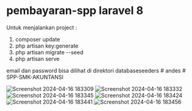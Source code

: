 # pembayaran-spp laravel 8
Untuk menjalankan project :
1. composer update
2. php artisan key:generate
3. php artisan migrate --seed
4. php artisan serve

email dan password bisa dilihat di direktori databaseseeders
#   a n d e s 
 
 # SPP-SMK-AKUNTANSI


![Screenshot 2024-04-16 183309](https://github.com/seno-adji-jovanka/SPP-SMK-AKUNTANSI-UNDIP/assets/167238990/7242e9af-471d-4b7c-8f11-1b8f1faf42c7)
![Screenshot 2024-04-16 183332](https://github.com/seno-adji-jovanka/SPP-SMK-AKUNTANSI-UNDIP/assets/167238990/ce82e2db-2480-40a7-a31d-6538e9a481d0)
![Screenshot 2024-04-16 183345](https://github.com/seno-adji-jovanka/SPP-SMK-AKUNTANSI-UNDIP/assets/167238990/8319cdd5-1200-4aec-9997-991d06f66062)
![Screenshot 2024-04-16 183424](https://github.com/seno-adji-jovanka/SPP-SMK-AKUNTANSI-UNDIP/assets/167238990/10a393e0-1e52-46bb-acc6-31b9a9e0fd53)
![Screenshot 2024-04-16 183441](https://github.com/seno-adji-jovanka/SPP-SMK-AKUNTANSI-UNDIP/assets/167238990/718bf404-9159-43dd-9c85-33e42c1a1a41)
![Screenshot 2024-04-16 183456](https://github.com/seno-adji-jovanka/SPP-SMK-AKUNTANSI-UNDIP/assets/167238990/68e0a972-0cbd-4b57-ad52-6bf0d8a4644e)








